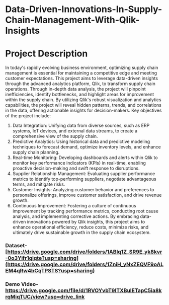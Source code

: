 # Data-Driven-Innovations-In-Supply-Chain-Management-With-Qlik-Insights
# Project Description

In today's rapidly evolving business environment, optimizing supply chain management is essential for maintaining a competitive edge and meeting customer expectations. This project aims to leverage data-driven insights through the advanced analytics platform, Qlik, to transform supply chain operations. Through in-depth data analysis, the project will pinpoint inefficiencies, identify bottlenecks, and highlight areas for improvement within the supply chain. By utilizing Qlik's robust visualization and analytics capabilities, the project will reveal hidden patterns, trends, and correlations in the data, offering actionable insights for decision-makers. Key objectives of the project include:
1. Data Integration: Unifying data from diverse sources, such as ERP systems, IoT devices, and external data streams, to create a comprehensive view of the supply chain.
2. Predictive Analytics: Using historical data and predictive modeling techniques to forecast demand, optimize inventory levels, and enhance supply chain planning.
3. Real-time Monitoring: Developing dashboards and alerts within Qlik to monitor key performance indicators (KPIs) in real-time, enabling proactive decision-making and swift response to disruptions.
4. Supplier Relationship Management: Evaluating supplier performance metrics to identify top-performing suppliers, negotiate advantageous terms, and mitigate risks.
5. Customer Insights: Analyzing customer behavior and preferences to personalize offerings, improve customer satisfaction, and drive revenue growth.
6. Continuous Improvement: Fostering a culture of continuous improvement by tracking performance metrics, conducting root cause analysis, and implementing corrective actions.
By embracing data-driven innovations powered by Qlik insights, this project aims to enhance operational efficiency, reduce costs, minimize risks, and ultimately drive sustainable growth in the supply chain ecosystem.

### Dataset-[https://drive.google.com/drive/folders/1ABlq1Z_SR9E_yk8kvr-0o3Yifr1qiqte?usp=sharing](https://drive.google.com/drive/folders/1ZniH_yNxZEQVF9oALEM4qRw4bCqTPSTS?usp=sharing)

### Demo Video-https://drive.google.com/file/d/1RVOYvbT9ITXBulETapC5ia8krqMiqTUC/view?usp=drive_link
